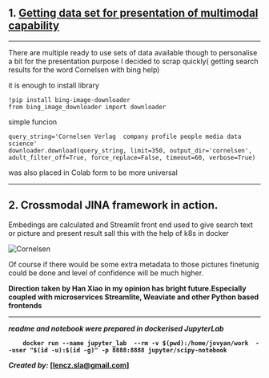 

## 1.  [Getting data set for presentation of multimodal capability](https://github.com/len-sla/JINA/blob/main/cornelsen-jina.ipynb)
---
There are multiple ready to use sets of data available though to personalise a bit for  the presentation purpose I decided to scrap quickly( getting search results  for the word Cornelsen with bing help)

it is enough to install  library


```
!pip install bing-image-downloader
from bing_image_downloader import downloader
```
simple funcion

```
query_string='Cornelsen Verlag  company profile people media data science'
downloader.download(query_string, limit=350, output_dir='cornelsen', adult_filter_off=True, force_replace=False, timeout=60, verbose=True)
```
was also placed in Colab form to be more universal





---
## 2.  Crossmodal JINA framework in action.

Embedings are calculated and Streamlit front end used to give search text or picture and present result sall this with the help of k8s in docker




![Cornelsen](cornelsen-crossmodal.gif)

Of course if there would be some extra metadata to those pictures  finetunig could be done and level of confidence will be much higher. <b>
    
Direction  taken by Han Xiao in my opinion has bright future.Especially coupled with microservices Streamlite, Weaviate and other Python based frontends 

---


_readme and notebook were prepared in dockerised JupyterLab_ <b>

```
    docker run --name jupyter_lab  --rm -v $(pwd):/home/jovyan/work  --user "$(id -u):$(id -g)" -p 8888:8888 jupyter/scipy-notebook
```

_Created by:_ [lencz.sla@gmail.com]

